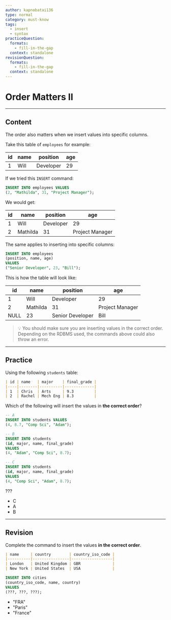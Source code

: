 ```yaml
---
author: kapnobatai136
type: normal
category: must-know
tags:
  - insert
  - syntax
practiceQuestion:
  formats:
    - fill-in-the-gap
  context: standalone
revisionQuestion:
  formats:
    - fill-in-the-gap
  context: standalone
---
```


# Order Matters II


---

## Content

The order also matters when we insert values into specific columns.

Take this table of `employees` for example:

| id | name | position  | age |
| -- | ---- | --------- | --- |
| 1  | Will | Developer | 29  |

If we tried this `INSERT` command:

```sql
INSERT INTO employees VALUES
(2, "Mathilda", 31, "Project Manager");
```

We would get:

| id | name     | position  | age             |
| -- | -------- | --------- | --------------- |
| 1  | Will     | Developer | 29              |
| 2  | Mathilda | 31        | Project Manager |

The same applies to inserting into specific columns:

```sql
INSERT INTO employees
(position, name, age)
VALUES
("Senior Developer", 23, "Bill");
```

This is how the table will look like:

| id   | name     | position         | age             |
| ---- | -------- | ---------------- | --------------- |
| 1    | Will     | Developer        | 29              |
| 2    | Mathilda | 31               | Project Manager |
| NULL | 23       | Senior Developer | Bill            |

> 💡 You should make sure you are inserting values in the correct order. Depending on the RDBMS used, the commands above could also throw an error.


---

## Practice

Using the following `students` table:

```md
| id | name   | major    | final_grade |
|----|--------|----------|-------------|
| 1  | Chris  | Arts     | 9.3         |
| 2  | Rachel | Mech Eng | 8.3         |
```

Which of the following will insert the values in **the correct order**?

```sql
-- A
INSERT INTO students VALUES
(4, 8.7, "Comp Sci", "Adam");

-- B
INSERT INTO students
(id, major, name, final_grade)
VALUES
(4, "Adam", "Comp Sci", 8.7);

-- C
INSERT INTO students
(id, major, name, final_grade)
VALUES
(4, "Comp Sci", "Adam", 8.7);
```

???

- C
- A
- B


---

## Revision

Complete the command to insert the values **in the correct order**.

```md
| name     | country        | country_iso_code |
|----------|----------------|------------------|
| London   | United Kingdom | GBR              |
| New York | United States  | USA              |
```

```sql
INSERT INTO cities
(country_iso_code, name, country)
VALUES
(???, ???, ???);
```

- "FRA"
- "Paris"
- "France"

